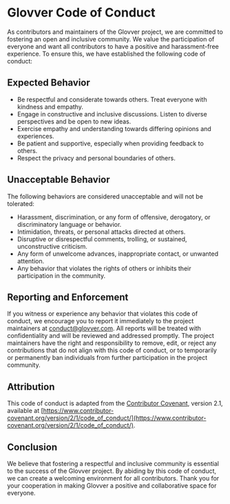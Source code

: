 # Glovver Code of Conduct

As contributors and maintainers of the Glovver project, we are committed to fostering an open and inclusive community. We value the participation of everyone and want all contributors to have a positive and harassment-free experience. To ensure this, we have established the following code of conduct:

## Expected Behavior

- Be respectful and considerate towards others. Treat everyone with kindness and empathy.
- Engage in constructive and inclusive discussions. Listen to diverse perspectives and be open to new ideas.
- Exercise empathy and understanding towards differing opinions and experiences.
- Be patient and supportive, especially when providing feedback to others.
- Respect the privacy and personal boundaries of others.

## Unacceptable Behavior

The following behaviors are considered unacceptable and will not be tolerated:

- Harassment, discrimination, or any form of offensive, derogatory, or discriminatory language or behavior.
- Intimidation, threats, or personal attacks directed at others.
- Disruptive or disrespectful comments, trolling, or sustained, unconstructive criticism.
- Any form of unwelcome advances, inappropriate contact, or unwanted attention.
- Any behavior that violates the rights of others or inhibits their participation in the community.

## Reporting and Enforcement

If you witness or experience any behavior that violates this code of conduct, we encourage you to report it immediately to the project maintainers at [conduct@glovver.com](mailto:conduct@glovver.com). All reports will be treated with confidentiality and will be reviewed and addressed promptly. The project maintainers have the right and responsibility to remove, edit, or reject any contributions that do not align with this code of conduct, or to temporarily or permanently ban individuals from further participation in the project community.

## Attribution

This code of conduct is adapted from the [Contributor Covenant](https://www.contributor-covenant.org), version 2.1, available at [https://www.contributor-covenant.org/version/2/1/code_of_conduct/](https://www.contributor-covenant.org/version/2/1/code_of_conduct/).

## Conclusion

We believe that fostering a respectful and inclusive community is essential to the success of the Glovver project. By abiding by this code of conduct, we can create a welcoming environment for all contributors. Thank you for your cooperation in making Glovver a positive and collaborative space for everyone.

